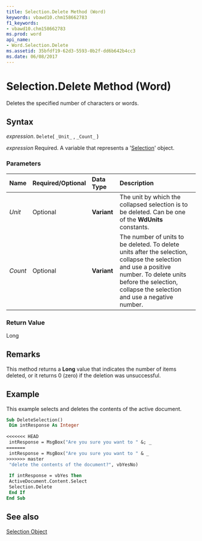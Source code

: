 ```yaml
---
title: Selection.Delete Method (Word)
keywords: vbawd10.chm158662783
f1_keywords:
- vbawd10.chm158662783
ms.prod: word
api_name:
- Word.Selection.Delete
ms.assetid: 35bfdf19-62d3-5593-0b2f-dd6b642b4cc3
ms.date: 06/08/2017
---
```



# Selection.Delete Method (Word)

Deletes the specified number of characters or words.


## Syntax

 _expression_. `Delete`( `_Unit_` , `_Count_` )

 _expression_ Required. A variable that represents a '[Selection](Word.Selection.md)' object.


### Parameters



|**Name**|**Required/Optional**|**Data Type**|**Description**|
|:-----|:-----|:-----|:-----|
| _Unit_|Optional| **Variant**|The unit by which the collapsed selection is to be deleted. Can be one of the  **WdUnits** constants.|
| _Count_|Optional| **Variant**|The number of units to be deleted. To delete units after the selection, collapse the selection and use a positive number. To delete units before the selection, collapse the selection and use a negative number.|

### Return Value

Long


## Remarks

This method returns a  **Long** value that indicates the number of items deleted, or it returns 0 (zero) if the deletion was unsuccessful.


## Example

This example selects and deletes the contents of the active document.


```vb
Sub DeleteSelection() 
 Dim intResponse As Integer 
 
<<<<<<< HEAD
 intResponse = MsgBox("Are you sure you want to " &; _ 
=======
 intResponse = MsgBox("Are you sure you want to " & _ 
>>>>>>> master
 "delete the contents of the document?", vbYesNo) 
 
 If intResponse = vbYes Then 
 ActiveDocument.Content.Select 
 Selection.Delete 
 End If 
End Sub
```


## See also


[Selection Object](Word.Selection.md)

